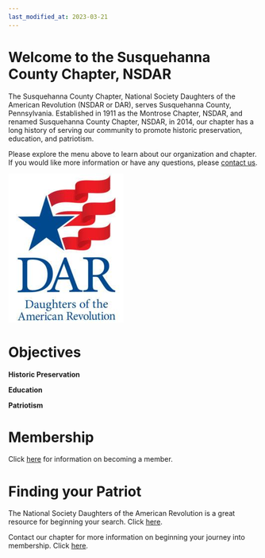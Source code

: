 ```yaml
---
last_modified_at: 2023-03-21
---
```


# Welcome to the Susquehanna County Chapter, NSDAR

The Susquehanna County Chapter, National Society Daughters of the American Revolution (NSDAR or DAR), serves Susquehanna County, Pennsylvania.  Established in 1911 as the Montrose Chapter, NSDAR, and renamed Susquehanna County Chapter, NSDAR, in 2014, our chapter has a long history of serving our community to promote historic preservation, education, and patriotism.

Please explore the menu above to learn about our organization and chapter.  If you would like more information or have any questions, please [contact us](/contact.html).

![DAR Logo](/assets/images/dar_logo.jpg)

# Objectives
**Historic Preservation** 

**Education** 

**Patriotism** 

# Membership
Click [here](https://www.dar.org/national-society/become-member) for information on becoming a member.

# Finding your Patriot
The National Society Daughters of the American Revolution is a great resource for beginning your search.  Click [here](https://www.dar.org).

Contact our chapter for more information on beginning your journey into membership.  Click [here](/contact.html).
